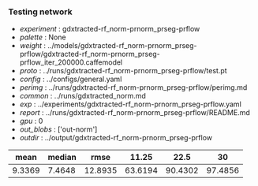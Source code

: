 ### Testing network
- *experiment* : gdxtracted-rf_norm-prnorm_prseg-prflow
- *palette* : None
- *weight* : ../models/gdxtracted-rf_norm-prnorm_prseg-prflow/gdxtracted-rf_norm-prnorm_prseg-prflow_iter_200000.caffemodel
- *proto* : ../runs/gdxtracted-rf_norm-prnorm_prseg-prflow/test.pt
- *config* : ../configs/general.yaml
- *perimg* : ../runs/gdxtracted-rf_norm-prnorm_prseg-prflow/perimg.md
- *common* : ../runs/gdxtracted_norm.md
- *exp* : ../experiments/gdxtracted-rf_norm-prnorm_prseg-prflow.yaml
- *report* : ../runs/gdxtracted-rf_norm-prnorm_prseg-prflow/README.md
- *gpu* : 0
- *out_blobs* : ['out-norm']
- *outdir* : ../output/gdxtracted-rf_norm-prnorm_prseg-prflow

mean | median | rmse | 11.25 | 22.5 | 30
---- | ------ | ---- | ----- | ---- | --
9.3369 | 7.4648 | 12.8935 | 63.6194 | 90.4302 | 97.4856
